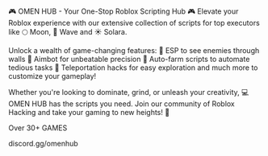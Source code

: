 🎮 OMEN HUB - Your One-Stop Roblox Scripting Hub 🎮
Elevate your Roblox experience with our extensive collection of scripts for top executors like 🌕 Moon, 🌊 Wave and ☀️ Solara.

Unlock a wealth of game-changing features:
👀 ESP to see enemies through walls
🎯 Aimbot for unbeatable precision
🤖 Auto-farm scripts to automate tedious tasks
🚀 Teleportation hacks for easy exploration
and much more to customize your gameplay!

Whether you're looking to dominate, grind, or unleash your creativity, 💻 OMEN HUB has the scripts you need. Join our community of Roblox Hacking and take your gaming to new heights! 🚀

Over 30+ GAMES

discord.gg/omenhub
